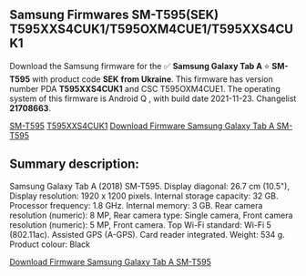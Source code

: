 <h2>Samsung Firmwares SM-T595(SEK) T595XXS4CUK1/T595OXM4CUE1/T595XXS4CUK1</h2>
Download the Samsung firmware for the ✅ <strong>Samsung Galaxy Tab A </strong> ⭐ <strong>SM-T595</strong> with product code <strong>SEK</strong> <strong> from Ukraine</strong>. This firmware has version number PDA <strong>T595XXS4CUK1</strong> and CSC T595OXM4CUE1. The operating system of this firmware is Android Q , with build date 2021-11-23. Changelist <strong>21708663</strong>.


[SM-T595](https://samfirm.shop/samsung/model/SM-T595)
[T595XXS4CUK1](https://samfirm.shop/samsung/pda/T595XXS4CUK1)
[Download Firmware Samsung Galaxy Tab A SM-T595](https://samfirm.shop/samsung/firmware/476677)
<h2>Summary description:</h2>
<p>Samsung Galaxy Tab A (2018) SM-T595. Display diagonal: 26.7 cm (10.5"), Display resolution: 1920 x 1200 pixels. Internal storage capacity: 32 GB. Processor frequency: 1.8 GHz. Internal memory: 3 GB. Rear camera resolution (numeric): 8 MP, Rear camera type: Single camera, Front camera resolution (numeric): 5 MP, Front camera. Top Wi-Fi standard: Wi-Fi 5 (802.11ac). Assisted GPS (A-GPS). Card reader integrated. Weight: 534 g. Product colour: Black</p>


[Download Firmware Samsung Galaxy Tab A SM-T595](https://samfirm.shop/samsung/firmware/476677)
